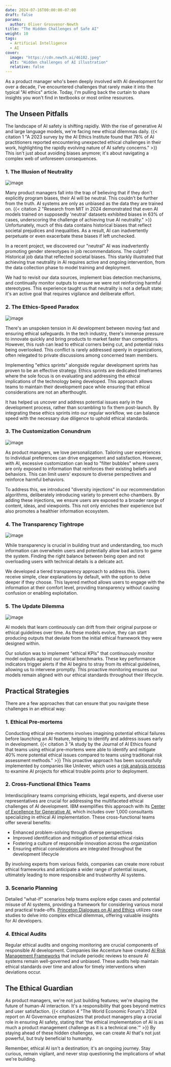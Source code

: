 ```yaml
---
date: 2024-07-16T00:00:00-07:00
draft: false
params:
  author: Oliver Grosvenor-Newth
title: "The Hidden Challenges of Safe AI"
weight: 10
tags: 
  - Artificial Intelligence
  - AI
cover:
  image: "https://cdn.newth.ai/46102.jpeg"
  alt: "Hidden challenges of AI illustration"
  relative: false
---
```


As a product manager who's been deeply involved with AI development for over a decade, I've encountered challenges that rarely make it into the typical "AI ethics" article. Today, I'm pulling back the curtain to share insights you won't find in textbooks or most online resources.

## The Unseen Pitfalls

The landscape of AI safety is shifting rapidly. With the rise of generative AI and large language models, we're facing new ethical dilemmas daily. {{< citation 1 "A 2023 survey by the AI Ethics Institute found that 78% of AI practitioners reported encountering unexpected ethical challenges in their work, highlighting the rapidly evolving nature of AI safety concerns." >}} This isn't just about avoiding biases anymore; it's about navigating a complex web of unforeseen consequences.

### 1. The Illusion of Neutrality

![image](https://newth.ai/content/images/2024/07/trapped-mirror.webp)

Many product managers fall into the trap of believing that if they don't explicitly program biases, their AI will be neutral. This couldn't be further from the truth. AI systems are only as unbiased as the data they are trained on. {{< citation 2 "Research from MIT in 2024 demonstrated that even AI models trained on supposedly 'neutral' datasets exhibited biases in 63% of cases, underscoring the challenge of achieving true AI neutrality." >}} Unfortunately, much of this data contains historical biases that reflect societal prejudices and inequalities. As a result, AI can inadvertently perpetuate or even exacerbate these biases if left unchecked.

In a recent project, we discovered our "neutral" AI was inadvertently promoting gender stereotypes in job recommendations. The culprit? Historical job data that reflected societal biases. This starkly illustrated that achieving true neutrality in AI requires active and ongoing intervention, from the data collection phase to model training and deployment.

We had to revisit our data sources, implement bias detection mechanisms, and continually monitor outputs to ensure we were not reinforcing harmful stereotypes. This experience taught us that neutrality is not a default state; it's an active goal that requires vigilance and deliberate effort.

### 2. The Ethics-Speed Paradox

![image](https://newth.ai/content/images/2024/07/judge.png)

There's an unspoken tension in AI development between moving fast and ensuring ethical safeguards. In the tech industry, there's immense pressure to innovate quickly and bring products to market faster than competitors. However, this rush can lead to ethical corners being cut, and potential risks being overlooked. This conflict is rarely addressed openly in organizations, often relegated to private discussions among concerned team members.

Implementing "ethics sprints" alongside regular development sprints has proven to be an effective strategy. Ethics sprints are dedicated timeframes where the sole focus is on evaluating and addressing the ethical implications of the technology being developed. This approach allows teams to maintain their development pace while ensuring that ethical considerations are not an afterthought.

It has helped us uncover and address potential issues early in the development process, rather than scrambling to fix them post-launch. By integrating these ethics sprints into our regular workflow, we can balance speed with the necessary due diligence to uphold ethical standards.

### 3. The Customization Conundrum

![image](https://newth.ai/content/images/2024/07/customization.webp)

As product managers, we love personalization. Tailoring user experiences to individual preferences can drive engagement and satisfaction. However, with AI, excessive customization can lead to "filter bubbles" where users are only exposed to information that reinforces their existing beliefs and behaviors. This can limit users' exposure to diverse perspectives and reinforce harmful behaviors.

To address this, we introduced "diversity injections" in our recommendation algorithms, deliberately introducing variety to prevent echo chambers. By adding these injections, we ensure users are exposed to a broader range of content, ideas, and viewpoints. This not only enriches their experience but also promotes a healthier information ecosystem.

### 4. The Transparency Tightrope

![image](https://newth.ai/content/images/2024/07/tightrope.webp)

While transparency is crucial in building trust and understanding, too much information can overwhelm users and potentially allow bad actors to game the system. Finding the right balance between being open and not overloading users with technical details is a delicate act.

We developed a tiered transparency approach to address this. Users receive simple, clear explanations by default, with the option to delve deeper if they choose. This layered method allows users to engage with the information at their comfort level, providing transparency without causing confusion or enabling exploitation.

### 5. The Update Dilemma

![image](https://newth.ai/content/images/2024/07/o1v3r_An_abstract_crossroads_where_a_figure_is_stretched_betwee_6d80e46d-13d4-43c4-a6e8-c65f503d8b8f.png)

AI models that learn continuously can drift from their original purpose or ethical guidelines over time. As these models evolve, they can start producing outputs that deviate from the initial ethical framework they were designed within.

Our solution was to implement "ethical KPIs" that continuously monitor model outputs against our ethical benchmarks. These key performance indicators trigger alerts if the AI begins to stray from its ethical guidelines, allowing us to intervene promptly. This proactive monitoring ensures our models remain aligned with our ethical standards throughout their lifecycle.

## Practical Strategies

There are a few approaches that can ensure that you navigate these challenges in an ethical way:

### 1. Ethical Pre-mortems

Conducting ethical pre-mortems involves imagining potential ethical failures before launching an AI feature, helping to identify and address issues early in development. {{< citation 3 "A study by the Journal of AI Ethics found that teams using ethical pre-mortems were able to identify and mitigate 40% more potential ethical issues compared to teams using traditional risk assessment methods." >}} This proactive approach has been successfully implemented by companies like Unilever, which uses a [risk analysis process](https://sloanreview.mit.edu/article/ai-ethics-at-unilever-from-policy-to-process/?ref=newth.ai) to examine AI projects for ethical trouble points prior to deployment.

### 2. Cross-Functional Ethics Teams

Interdisciplinary teams comprising ethicists, legal experts, and diverse user representatives are crucial for addressing the multifaceted ethical challenges of AI development. IBM exemplifies this approach with its [Center of Excellence for Generative AI](https://www.ibm.com/blog/announcement/ibm-consulting-unveils-center-of-excellence-for-generative-ai/?ref=newth.ai), which includes over 1,000 consultants specializing in ethical AI implementation. These cross-functional teams offer several benefits:

-   Enhanced problem-solving through diverse perspectives
-   Improved identification and mitigation of potential ethical risks
-   Fostering a culture of responsible innovation across the organization
- Ensuring ethical considerations are integrated throughout the development lifecycle

By involving experts from various fields, companies can create more robust ethical frameworks and anticipate a wider range of potential issues, ultimately leading to more responsible and trustworthy AI systems.

### 3. Scenario Planning

Detailed "what-if" scenarios help teams explore edge cases and potential misuse of AI systems, providing a framework for considering various moral and practical trade-offs. [Princeton Dialogues on AI and Ethics](https://aiethics.princeton.edu/case-studies/?ref=newth.ai) utilizes case studies to delve into complex ethical dilemmas, offering valuable insights for AI developers.

### 4. Ethical Audits

Regular ethical audits and ongoing monitoring are crucial components of responsible AI development. Companies like Accenture have created [AI Risk Management Frameworks](https://hbr.org/2020/10/a-practical-guide-to-building-ethical-ai?ref=newth.ai) that include periodic reviews to ensure AI systems remain well-governed and unbiased. These audits help maintain ethical standards over time and allow for timely interventions when deviations occur. 

## The Ethical Guardian

As product managers, we're not just building features; we're shaping the future of human-AI interaction. It's a responsibility that goes beyond metrics and user satisfaction. {{< citation 4 "The World Economic Forum's 2024 report on AI Governance emphasizes that product managers play a crucial role in ensuring AI safety, stating that 'the ethical implementation of AI is as much a product management challenge as it is a technical one.'" >}} By staying ahead of these hidden challenges, we can create AI that's not just powerful, but truly beneficial to humanity.

Remember, ethical AI isn't a destination; it's an ongoing journey. Stay curious, remain vigilant, and never stop questioning the implications of what we're building.